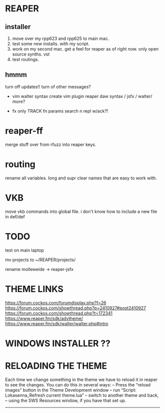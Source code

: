 # REAPER

## installer

1. move over my rpp623 and rpp625 to main mac.
2. test some new installs. with my script.
3. work on my second mac. 
    get a feel for reaper as of right now.
        only open source synths. vst
4. test routings.

## hmmm

turn off updates!!
turn of other messages?

- vim walter syntax
    create vim plugin
        reaper daw syntax / jsfx / walter/ more?

- fx only TRACK fn params
    search n repl w/ack?!


# reaper-ff

merge stuff over from rfuzz into reaper keys.

# routing

rename all variables.
    long and supr clear names that are easy to work with.

# VKB
move vkb commands into global file.
i don't know how to include a new file in def/def

# TODO

test on main laptop

mv projects to ~/REAPER/projects/

rename molleweide -> reaper-jsfx


# THEME LINKS
https://forum.cockos.com/forumdisplay.php?f=26
https://forum.cockos.com/showthread.php?p=2410927#post2410927
https://forum.cockos.com/showthread.php?t=172341
https://www.reaper.fm/sdk/advtheme/
https://www.reaper.fm/sdk/walter/walter.php#intro

# WINDOWS INSTALLER ??

# RELOADING THE THEME
Each time we change something in the theme we have to reload it in reaper to see the changes.
You can do this in several ways:
– Press the “reload images” button in the Theme Development window
– run “Script: Lokasenna_Refresh current theme.lua”
– switch to another theme and back,
– using the SWS Resources window, if you have that set up.

--------------------

